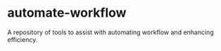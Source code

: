 # automate-workflow

A repository of tools to assist with automating workflow and enhancing efficiency.
